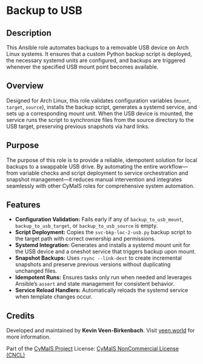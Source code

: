 # Backup to USB

## Description

This Ansible role automates backups to a removable USB device on Arch Linux systems. It ensures that a custom Python backup script is deployed, the necessary systemd units are configured, and backups are triggered whenever the specified USB mount point becomes available.

## Overview

Designed for Arch Linux, this role validates configuration variables (`mount`, `target`, `source`), installs the backup script, generates a systemd service, and sets up a corresponding mount unit. When the USB device is mounted, the service runs the script to synchronize files from the source directory to the USB target, preserving previous snapshots via hard links.

## Purpose

The purpose of this role is to provide a reliable, idempotent solution for local backups to a swappable USB drive. By automating the entire workflow—from variable checks and script deployment to service orchestration and snapshot management—it reduces manual intervention and integrates seamlessly with other CyMaIS roles for comprehensive system automation.

## Features

* **Configuration Validation:** Fails early if any of `backup_to_usb_mount`, `backup_to_usb_target`, or `backup_to_usb_source` is empty.
* **Script Deployment:** Copies the `svc-bkp-loc-2-usb.py` backup script to the target path with correct ownership and permissions.
* **Systemd Integration:** Generates and installs a systemd mount unit for the USB device and a oneshot service that triggers backup upon mount.
* **Snapshot Backups:** Uses `rsync --link-dest` to create incremental snapshots and preserve previous versions without duplicating unchanged files.
* **Idempotent Runs:** Ensures tasks only run when needed and leverages Ansible’s `assert` and state management for consistent behavior.
* **Service Reload Handlers:** Automatically reloads the systemd service when template changes occur.

## Credits

Developed and maintained by **Kevin Veen-Birkenbach**.
Visit [veen.world](https://www.veen.world) for more information.

Part of the [CyMaIS Project](https://github.com/kevinveenbirkenbach/cymais)
License: [CyMaIS NonCommercial License (CNCL)](https://s.veen.world/cncl)
